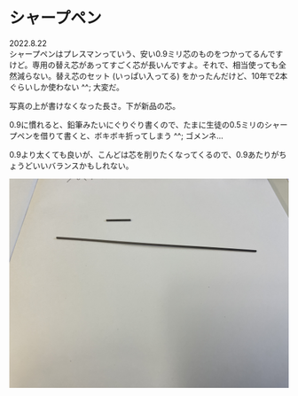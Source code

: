 # シャープペン

2022.8.22<br />
シャープペンはプレスマンっていう、安い0.9ミリ芯のものをつかってるんですけど。専用の替え芯があってすごく芯が長いんですよ。それで、相当使っても全然減らない。替え芯のセット (いっぱい入ってる) をかったんだけど、10年で2本ぐらいしか使わない ^^; 大変だ。

写真の上が書けなくなった長さ。下が新品の芯。

0.9に慣れると、鉛筆みたいにぐりぐり書くので、たまに生徒の0.5ミリのシャープペンを借りて書くと、ボキボキ折ってしまう ^^; ゴメンネ...

0.9より太くても良いが、こんどは芯を削りたくなってくるので、0.9あたりがちょうどいいバランスかもしれない。

![sharp pencil no shin](sharp-pencil-shin.jpg)